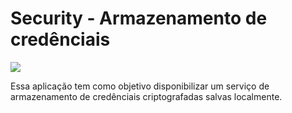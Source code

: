# Security - Armazenamento de credênciais

<img src="https://img.shields.io/github/package-json/v/dbrazl/security-app" style="margin: 0 auto;">

Essa aplicação tem como objetivo disponibilizar um serviço de armazenamento de credênciais criptografadas salvas localmente.

